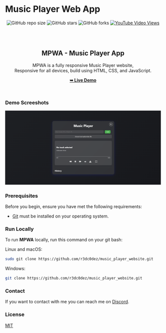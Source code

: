 # Music Player Web App
<div align="center">
  
  ![GitHub repo size](https://img.shields.io/github/repo-size/r3dc0dez/music_player_website)
  ![GitHub stars](https://img.shields.io/github/stars/r3dc0dez/music_player_website?style=social)
  ![GitHub forks](https://img.shields.io/github/forks/r3dc0dez/music_player_website?style=social)
  [![YouTube Video Views](https://img.shields.io/youtube/views/x8nzZeXhA9o?style=social)](https://youtu.be/x8nzZeXhA9o)

  <br />
  <br />

  <h2 align="center">MPWA - Music Player App</h2>

  MPWA is a fully responsive Music Player website, <br />Responsive for all devices, build using HTML, CSS, and JavaScript.

  <a href="https://music-player-website-iota.vercel.app" target="_blank"><strong>➥ Live Demo</strong></a>

</div>

<br />

### Demo Screeshots

![Preview Site Demo](./js/images/preview2.png "Desktop Demo")

### Prerequisites

Before you begin, ensure you have met the following requirements:

* [Git](https://git-scm.com/downloads "Download Git") must be installed on your operating system.

### Run Locally

To run **MPWA** locally, run this command on your git bash:

Linux and macOS:

```bash
sudo git clone https://github.com/r3dc0dez/music_player_website.git
```

Windows:

```bash
git clone https://github.com/r3dc0dez/music_player_website.git
```

### Contact

If you want to contact with me you can reach me on [Discord](https://discord.com/users/711836957201793056).

### License

[MIT](https://choosealicense.com/licenses/mit/)
